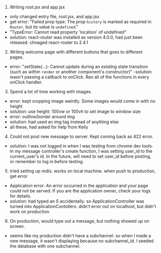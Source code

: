 1. Writing root.jsx and app.jsx
  - only changed entry file, root.jsx, and app.jsx
  - get error: "Failed prop type: The prop `history` is marked as required in `Router`, but its value is `undefined`."
  - "TypeError: Cannot read property 'location' of undefined"
  - solution: react-router was installed as version 4.0.0, had just been released. chnaged react-router to 2.4.1

2. Writing welcome page with different buttons that goes to different pages.
  - error: "setState(...): Cannot update during an existing state transition (such as within `render` or another component's constructor)"
  -solution: wasn't passing a callback to onClick. Ran all of the functions in every onClick handler.

3. Spend a lot of time working with images.
  - error: kept cropping image weirdly. Some images would come in with no height
  - solution: use height: 100vw or 100vh to set image to window size
  - error: outline/border around img
  - solution: had used an img tag instead of anything else
  - all these, had asked for help from Kelly

4. Could not post new message to server. Kept coming back as 422 error.
  - solution: I was not logged in when I was testing from chrome dev tools. In my message controller's create function, I was setting user_id to the current_user's id. In the future, will need to set user_id before posting, or remember to log in before testing.

5. tried setting up redis. works on local machine. when push to production, get error
  - Application error: An error occurred in the application and your page could not be served. If you are the application owner, check your logs for details.
  - solution: had typed an S accidentally. so ApplicationController was turned into ApplicationContollers.
  didn't error out on localhost, but didn't work on production

6. On production, would type out a message, but nothing showed up on screen.
  - seems like my production didn't have a subchannel. so when I made a new message, it wasn't displaying because no subchannel_id. I seeded the database with one subchannel.
